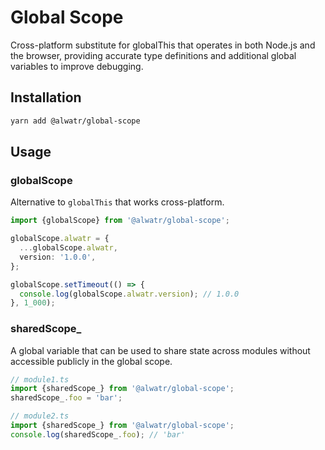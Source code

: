# Global Scope

Cross-platform substitute for globalThis that operates in both Node.js and the browser, providing accurate type definitions and additional global variables to improve debugging.

## Installation

```bash
yarn add @alwatr/global-scope
```

## Usage

### globalScope

Alternative to `globalThis` that works cross-platform.

```typescript
import {globalScope} from '@alwatr/global-scope';

globalScope.alwatr = {
  ...globalScope.alwatr,
  version: '1.0.0',
};

globalScope.setTimeout(() => {
  console.log(globalScope.alwatr.version); // 1.0.0
}, 1_000);
```

### sharedScope_

A global variable that can be used to share state across modules without accessible publicly in the global scope.

```typescript
// module1.ts
import {sharedScope_} from '@alwatr/global-scope';
sharedScope_.foo = 'bar';
```

```typescript
// module2.ts
import {sharedScope_} from '@alwatr/global-scope';
console.log(sharedScope_.foo); // 'bar'
```
